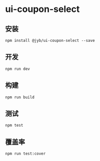 # ui-coupon-select



## 安装

```shell
npm install @jyb/ui-coupon-select --save
```

## 开发

```shell
npm run dev
```

## 构建

```shell
npm run build
```

## 测试

```shell
npm test
```

## 覆盖率

```shell
npm run test:cover
```
